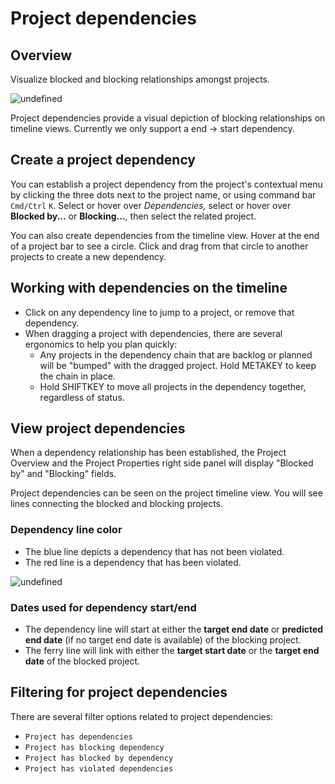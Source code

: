 # Project dependencies

## Overview

Visualize blocked and blocking relationships amongst projects.

![undefined](https://webassets.linear.app/images/ornj730p/production/1e5e2fc2de4cd906689e5bf0751223bc70010e99-3312x1734.png?q=95&auto=format&dpr=2)

Project dependencies provide a visual depiction of blocking relationships on timeline views. Currently we only support a end -> start dependency.

## Create a project dependency

You can establish a project dependency from the project's contextual menu by clicking the three dots next to the project name, or using command bar `Cmd/Ctrl` `K`. Select or hover over _Dependencies,_ select or hover over **Blocked by...** or **Blocking...**, then select the related project.

You can also create dependencies from the timeline view. Hover at the end of a project bar to see a circle. Click and drag from that circle to another projects to create a new dependency.

## Working with dependencies on the timeline

* Click on any dependency line to jump to a project, or remove that dependency.
* When dragging a project with dependencies, there are several ergonomics to help you plan quickly:
  * Any projects in the dependency chain that are backlog or planned will be "bumped" with the dragged project. Hold METAKEY to keep the chain in place.
  * Hold SHIFTKEY to move all projects in the dependency together, regardless of status.

## View project dependencies

When a dependency relationship has been established, the Project Overview and the Project Properties right side panel will display "Blocked by" and "Blocking" fields.

Project dependencies can be seen on the project timeline view. You will see lines connecting the blocked and blocking projects.

### Dependency line color

* The blue line depicts a dependency that has not been violated.
* The red line is a dependency that has been violated.

![undefined](https://webassets.linear.app/images/ornj730p/production/09ba034e341bdc7d30000031f69b7d4760f58f01-1752x482.png?q=95&auto=format&dpr=2)

### Dates used for dependency start/end

* The dependency line will start at either the **target end date** or **predicted end date** (if no target end date is available) of the blocking project.
* The ferry line will link with either the **target start date** or the **target end date** of the blocked project.

## Filtering for project dependencies

There are several filter options related to project dependencies:

* `Project has dependencies`
* `Project has blocking dependency`
* `Project has blocked by dependency`
* `Project has violated dependencies`